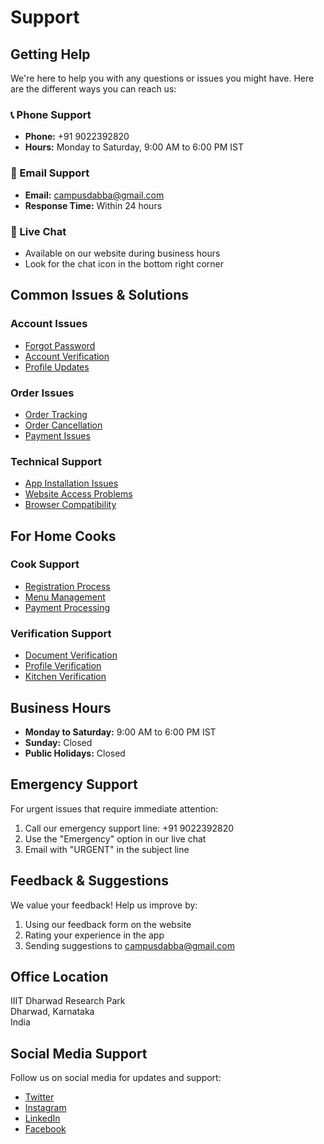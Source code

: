 # Support

## Getting Help

We're here to help you with any questions or issues you might have. Here are the different ways you can reach us:

### 📞 Phone Support
- **Phone:** +91 9022392820
- **Hours:** Monday to Saturday, 9:00 AM to 6:00 PM IST

### 📧 Email Support
- **Email:** campusdabba@gmail.com
- **Response Time:** Within 24 hours

### 💬 Live Chat
- Available on our website during business hours
- Look for the chat icon in the bottom right corner

## Common Issues & Solutions

### Account Issues
- [Forgot Password](./docs/FAQ.md#how-do-i-reset-my-password)
- [Account Verification](./docs/FAQ.md#how-do-i-verify-my-account)
- [Profile Updates](./docs/FAQ.md#how-do-i-update-my-profile)

### Order Issues
- [Order Tracking](./docs/FAQ.md#how-do-i-track-my-order)
- [Order Cancellation](./docs/FAQ.md#can-i-cancel-my-order)
- [Payment Issues](./docs/FAQ.md#what-payment-methods-do-you-accept)

### Technical Support
- [App Installation Issues](./docs/FAQ.md#im-having-trouble-with-the-appwebsite-what-should-i-do)
- [Website Access Problems](./docs/FAQ.md#im-having-trouble-with-the-appwebsite-what-should-i-do)
- [Browser Compatibility](./docs/FAQ.md#what-browsers-are-supported)

## For Home Cooks

### Cook Support
- [Registration Process](./docs/FAQ.md#how-can-i-become-a-cook-on-campus-dabba)
- [Menu Management](./docs/FAQ.md#can-i-set-my-own-menu-and-prices)
- [Payment Processing](./docs/FAQ.md#how-do-i-get-paid)

### Verification Support
- [Document Verification](./docs/FAQ.md#what-are-the-requirements-to-become-a-cook)
- [Profile Verification](./docs/FAQ.md#how-do-i-verify-my-profile)
- [Kitchen Verification](./docs/FAQ.md#what-are-the-requirements-to-become-a-cook)

## Business Hours

- **Monday to Saturday:** 9:00 AM to 6:00 PM IST
- **Sunday:** Closed
- **Public Holidays:** Closed

## Emergency Support

For urgent issues that require immediate attention:
1. Call our emergency support line: +91 9022392820
2. Use the "Emergency" option in our live chat
3. Email with "URGENT" in the subject line

## Feedback & Suggestions

We value your feedback! Help us improve by:
1. Using our feedback form on the website
2. Rating your experience in the app
3. Sending suggestions to campusdabba@gmail.com

## Office Location

IIIT Dharwad Research Park  
Dharwad, Karnataka  
India

## Social Media Support

Follow us on social media for updates and support:
- [Twitter](https://twitter.com/campusdabba)
- [Instagram](https://instagram.com/campusdabba)
- [LinkedIn](https://linkedin.com/company/campusdabba)
- [Facebook](https://facebook.com/campusdabba) 